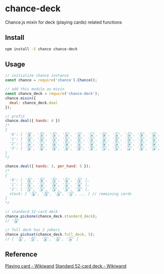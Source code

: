 # chance-deck

Chance.js mixin for deck (playing cards) related functions

## Install

```sh
npm install -S chance chance-deck
```

## Usage

```js
// initialize chance instance
const chance = require('chance').Chance();

// add this module as mixin
const chance_deck = require('chance-deck');
chance.mixin({
  deal: chance_deck.deal
});

// profit
chance.deal({ hands: 4 })
/*
{ 
  '0': [ '🂺', '🃈', '🃉', '🂭', '🃍', '🂫', '🃑', '🃇', '🂥', '🂸', '🃕', '🂷', '🃁'],
  '1': [ '🃔', '🃖', '🃅', '🃎', '🂨', '🂡', '🃗', '🃊', '🂲', '🂤', '🂦', '🃄', '🂩' ],
  '2': [ '🃛', '🃋', '🃒', '🂾', '🃆', '🂵', '🃞', '🃃', '🂶', '🃘', '🂱', '🂣', '🂴' ],
  '3': [ '🃝', '🃙', '🂹', '🂳', '🃚', '🂪', '🃂', '🂮', '🂧', '🂽', '🂻', '🂢', '🃓' ]
}
*/

chance.deal({ hands: 3, per_hand: 5 });
/*
{
  '0': [ '🃖', '🂽', '🃈', '🂢', '🂡' ],
  '1': [ '🃘', '🂷', '🂶', '🃃', '🃝' ],
  '2': [ '🃍', '🃆', '🂨', '🂣', '🃑' ],
  stock: [ '🃕', '🂪', '🂱', '🃁', ... ] // remaining cards
}
*/

// standard 52-card deck
chance.pickone(chance_deck.standard_deck);
// '🃙'

// full deck has 2 jokers
chance.pickset(chance_deck.full_deck, 5);
// [ '🃘', '🂦', '🃕', '🃓', '🂷' ]
```

## Reference

[Playing card - Wikiwand](https://www.wikiwand.com/en/Playing_card)
[Standard 52-card deck - Wikiwand](https://www.wikiwand.com/en/Standard_52-card_deck)
